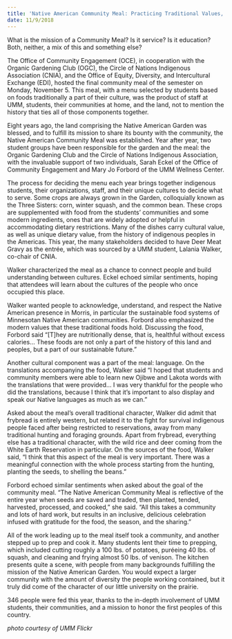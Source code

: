 ```yaml
---
title: 'Native American Community Meal: Practicing Traditional Values, One Stomach at a Time'
date: 11/9/2018
---
```


What is the mission of a Community Meal? Is it service? Is it education? Both, neither, a mix of this and something else? 

The Office of Community Engagement (OCE), in cooperation with the Organic Gardening Club (OGC), the Circle of Nations Indigenous Association (CNIA), and the Office of Equity, Diversity, and Intercultural Exchange (EDI), hosted the final community meal of the semester on Monday, November 5. This meal, with a menu selected by students based on foods traditionally a part of their culture, was the product of staff at UMM, students, their communities at home, and the land, not to mention the history that ties all of those components together. 

Eight years ago, the land comprising the Native American Garden was blessed, and to fulfill its mission to share its bounty with the community, the Native American Community Meal was established. Year after year, two student groups have been responsible for the garden and the meal: the Organic Gardening Club and the Circle of Nations Indigenous Association, with the invaluable support of two individuals, Sarah Eckel of the Office of Community Engagement and Mary Jo Forbord of the UMM Wellness Center. 

The process for deciding the menu each year brings together indigenous students, their organizations, staff, and their unique cultures to decide what to serve. Some crops are always grown in the Garden, colloquially known as the Three Sisters: corn, winter squash, and the common bean. These crops are supplemented with food from the students’ communities and some modern ingredients, ones that are widely adopted or helpful in accommodating dietary restrictions. Many of the dishes carry cultural value, as well as unique dietary value, from the history of indigenous peoples in the Americas. This year, the many stakeholders decided to have Deer Meat Gravy as the entrée, which was sourced by a UMM student, Lalania Walker, co-chair of CNIA.

Walker characterized the meal as a chance to connect people and build understanding between cultures. Eckel echoed similar sentiments, hoping that attendees will learn about the cultures of the people who once occupied this place. 

Walker wanted people to acknowledge, understand, and respect the Native American presence in Morris, in particular the sustainable food systems of Minnesotan Native American communities. Forbord also emphasized the modern values that these traditional foods hold. Discussing the food, Forbord said “[T]hey are nutritionally dense, that is, healthful without excess calories… These foods are not only a part of the history of this land and peoples, but a part of our sustainable future.” 

Another cultural component was a part of the meal: language. On the translations accompanying the food, Walker said “I hoped that students and community members were able to learn new Ojibwe and Lakota words with the translations that were provided… I was very thankful for the people who did the translations, because I think that it’s important to also display and speak our Native languages as much as we can.” 

Asked about the meal’s overall traditional character, Walker did admit that frybread is entirely western, but related it to the fight for survival indigenous people faced after being restricted to reservations, away from many traditional hunting and foraging grounds. Apart from frybread, everything else has a traditional character, with the wild rice and deer coming from the White Earth Reservation in particular. On the sources of the food, Walker said, “I think that this aspect of the meal is very important. There was a meaningful connection with the whole process starting from the hunting, planting the seeds, to shelling the beans.” 

Forbord echoed similar sentiments when asked about the goal of the community meal. “The Native American Community Meal is reflective of the entire year when seeds are saved and traded, then planted, tended, harvested, processed, and cooked,” she said. “All this takes a community and lots of hard work, but results in an inclusive, delicious celebration infused with gratitude for the food, the season, and the sharing.” 

All of the work leading up to the meal itself took a community, and another stepped up to prep and cook it. Many students lent their time to prepping, which included cutting roughly a 100 lbs. of potatoes, puréeing 40 lbs. of squash, and cleaning and frying almost 50 lbs. of venison. The kitchen presents quite a scene, with people from many backgrounds fulfilling the mission of the Native American Garden. You would expect a larger community with the amount of diversity the people working contained, but it truly did come of the character of our little university on the prairie. 

346 people were fed this year, thanks to the in-depth involvement of UMM students, their communities, and a mission to honor the first peoples of this country.

_photo courtesy of UMM Flickr_
